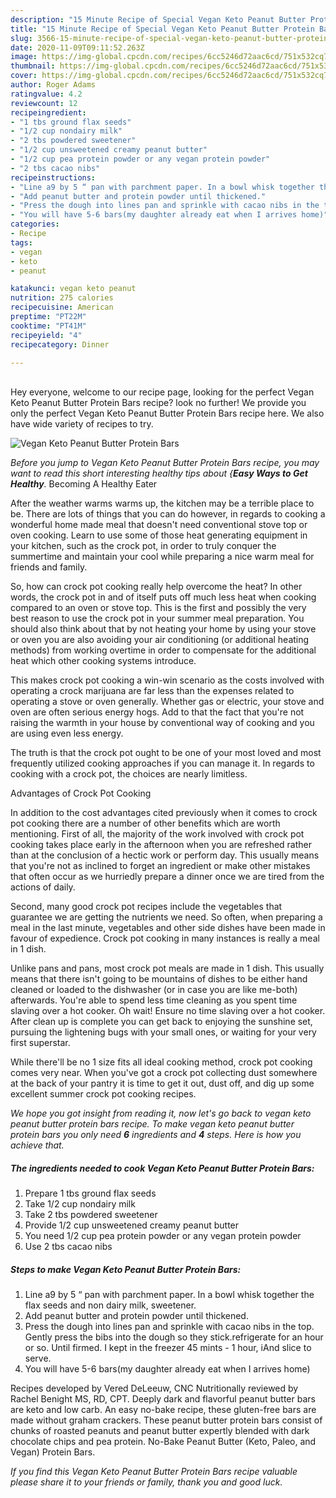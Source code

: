 ```yaml
---
description: "15 Minute Recipe of Special Vegan Keto Peanut Butter Protein Bars"
title: "15 Minute Recipe of Special Vegan Keto Peanut Butter Protein Bars"
slug: 3566-15-minute-recipe-of-special-vegan-keto-peanut-butter-protein-bars
date: 2020-11-09T09:11:52.263Z
image: https://img-global.cpcdn.com/recipes/6cc5246d72aac6cd/751x532cq70/vegan-keto-peanut-butter-protein-bars-recipe-main-photo.jpg
thumbnail: https://img-global.cpcdn.com/recipes/6cc5246d72aac6cd/751x532cq70/vegan-keto-peanut-butter-protein-bars-recipe-main-photo.jpg
cover: https://img-global.cpcdn.com/recipes/6cc5246d72aac6cd/751x532cq70/vegan-keto-peanut-butter-protein-bars-recipe-main-photo.jpg
author: Roger Adams
ratingvalue: 4.2
reviewcount: 12
recipeingredient:
- "1 tbs ground flax seeds"
- "1/2 cup nondairy milk"
- "2 tbs powdered sweetener"
- "1/2 cup unsweetened creamy peanut butter"
- "1/2 cup pea protein powder or any vegan protein powder"
- "2 tbs cacao nibs"
recipeinstructions:
- "Line a9 by 5 “ pan with parchment paper. In a bowl whisk together the flax seeds and non dairy milk, sweetener."
- "Add peanut butter and protein powder until thickened."
- "Press the dough into lines pan and sprinkle with cacao nibs in the top. Gently press the bibs into the dough so they stick.refrigerate for an hour or so. Until firmed. I kept in the freezer 45 mints - 1 hour, iAnd slice to serve."
- "You will have 5-6 bars(my daughter already eat when I arrives home)"
categories:
- Recipe
tags:
- vegan
- keto
- peanut

katakunci: vegan keto peanut 
nutrition: 275 calories
recipecuisine: American
preptime: "PT22M"
cooktime: "PT41M"
recipeyield: "4"
recipecategory: Dinner

---
```

<br>
Hey everyone, welcome to our recipe page, looking for the perfect Vegan Keto Peanut Butter Protein Bars recipe? look no further! We provide you only the perfect Vegan Keto Peanut Butter Protein Bars recipe here. We also have wide variety of recipes to try.
<br>


![Vegan Keto Peanut Butter Protein Bars](https://img-global.cpcdn.com/recipes/6cc5246d72aac6cd/751x532cq70/vegan-keto-peanut-butter-protein-bars-recipe-main-photo.jpg)

<i>Before you jump to Vegan Keto Peanut Butter Protein Bars recipe, you may want to read this short interesting healthy tips about {<strong>Easy Ways to Get Healthy</strong>.</i>
Becoming A Healthy Eater


After the weather warms warms up, the kitchen may be a terrible place to be. There are lots of things that you can do however, in regards to cooking a wonderful home made meal that doesn't need conventional stove top or oven cooking. Learn to use some of those heat generating equipment in your kitchen, such as the crock pot, in order to truly conquer the summertime and maintain your cool while preparing a nice warm meal for friends and family.

So, how can crock pot cooking really help overcome the heat? In other words, the crock pot in and of itself puts off much less heat when cooking compared to an oven or stove top. This is the first and possibly the very best reason to use the crock pot in your summer meal preparation. You should also think about that by not heating your home by using your stove or oven you are also avoiding your air conditioning (or additional heating methods) from working overtime in order to compensate for the additional heat which other cooking systems introduce.

This makes crock pot cooking a win-win scenario as the costs involved with operating a crock marijuana are far less than the expenses related to operating a stove or oven generally. Whether gas or electric, your stove and oven are often serious energy hogs. Add to that the fact that you're not raising the warmth in your house by conventional way of cooking and you are using even less energy.

 The truth is that the crock pot ought to be one of your most loved and most frequently utilized cooking approaches if you can manage it. In regards to cooking with a crock pot, the choices are nearly limitless.  

Advantages of Crock Pot Cooking

In addition to the cost advantages cited previously when it comes to crock pot cooking there are a number of other benefits which are worth mentioning. First of all, the majority of the work involved with crock pot cooking takes place early in the afternoon when you are refreshed rather than at the conclusion of a hectic work or perform day. This usually means that you're not as inclined to forget an ingredient or make other mistakes that often occur as we hurriedly prepare a dinner once we are tired from the actions of daily.

Second, many good crock pot recipes include the vegetables that guarantee we are getting the nutrients we need. So often, when preparing a meal in the last minute, vegetables and other side dishes have been made in favour of expedience. Crock pot cooking in many instances is really a meal in 1 dish.

 Unlike pans and pans, most crock pot meals are made in 1 dish. This usually means that there isn't going to be mountains of dishes to be either hand cleaned or loaded to the dishwasher (or in case you are like me-both) afterwards. You're able to spend less time cleaning as you spent time slaving over a hot cooker. Oh wait! Ensure no time slaving over a hot cooker. After clean up is complete you can get back to enjoying the sunshine set, pursuing the lightening bugs with your small ones, or waiting for your very first superstar.

While there'll be no 1 size fits all ideal cooking method, crock pot cooking comes very near. When you've got a crock pot collecting dust somewhere at the back of your pantry it is time to get it out, dust off, and dig up some excellent summer crock pot cooking recipes.


<i>We hope you got insight from reading it, now let's go back to vegan keto peanut butter protein bars recipe. To make vegan keto peanut butter protein bars you only need <strong>6</strong> ingredients and <strong>4</strong> steps. Here is how you achieve that.
</i>

##### The ingredients needed to cook Vegan Keto Peanut Butter Protein Bars:

1. Prepare 1 tbs ground flax seeds
1. Take 1/2 cup nondairy milk
1. Take 2 tbs powdered sweetener
1. Provide 1/2 cup unsweetened creamy peanut butter
1. You need 1/2 cup pea protein powder or any vegan protein powder
1. Use 2 tbs cacao nibs


##### Steps to make Vegan Keto Peanut Butter Protein Bars:

1. Line a9 by 5 “ pan with parchment paper. In a bowl whisk together the flax seeds and non dairy milk, sweetener.
1. Add peanut butter and protein powder until thickened.
1. Press the dough into lines pan and sprinkle with cacao nibs in the top. Gently press the bibs into the dough so they stick.refrigerate for an hour or so. Until firmed. I kept in the freezer 45 mints - 1 hour, iAnd slice to serve.
1. You will have 5-6 bars(my daughter already eat when I arrives home)


Recipes developed by Vered DeLeeuw, CNC Nutritionally reviewed by Rachel Benight MS, RD, CPT. Deeply dark and flavorful peanut butter bars are keto and low carb. An easy no-bake recipe, these gluten-free bars are made without graham crackers. These peanut butter protein bars consist of chunks of roasted peanuts and peanut butter expertly blended with dark chocolate chips and pea protein. No-Bake Peanut Butter (Keto, Paleo, and Vegan) Protein Bars. 

<i>If you find this Vegan Keto Peanut Butter Protein Bars recipe valuable please share it to your friends or family, thank you and good luck.</i>
